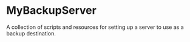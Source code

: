 MyBackupServer
===============

A collection of scripts and resources for setting up a server to use
as a backup destination.
